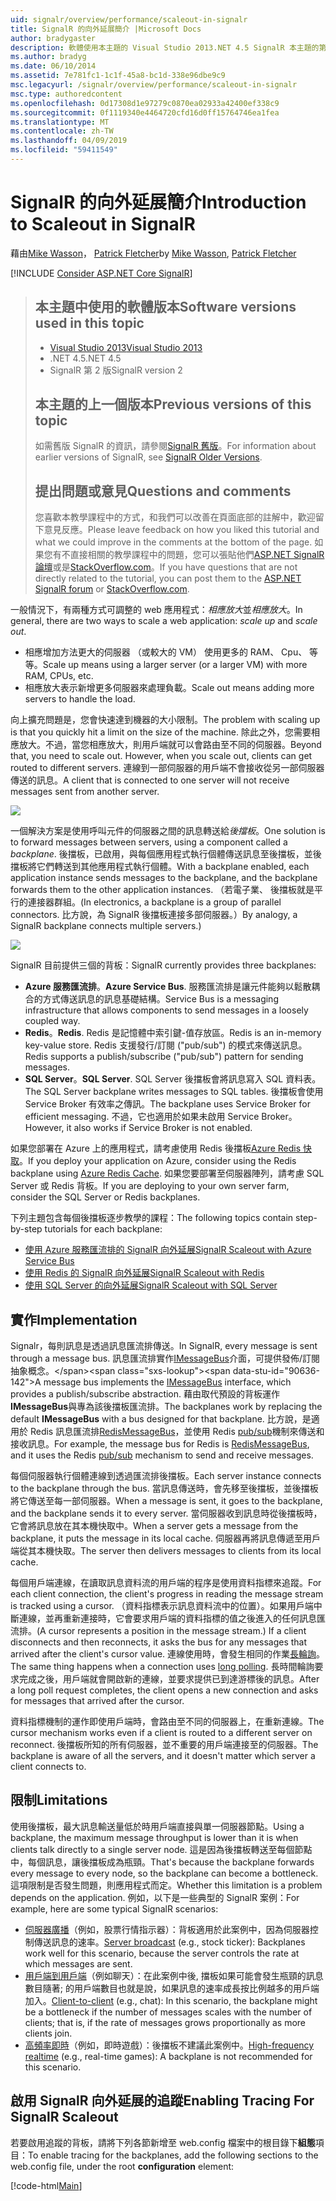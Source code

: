 ```yaml
---
uid: signalr/overview/performance/scaleout-in-signalr
title: SignalR 的向外延展簡介 |Microsoft Docs
author: bradygaster
description: 軟體使用本主題的 Visual Studio 2013.NET 4.5 SignalR 本主題的第 2 版上一個版本的版本較早版本的相關資訊...
ms.author: bradyg
ms.date: 06/10/2014
ms.assetid: 7e781fc1-1c1f-45a8-bc1d-338e96dbe9c9
msc.legacyurl: /signalr/overview/performance/scaleout-in-signalr
msc.type: authoredcontent
ms.openlocfilehash: 0d17308d1e97279c0870ea02933a42400ef338c9
ms.sourcegitcommit: 0f1119340e4464720cfd16d0ff15764746ea1fea
ms.translationtype: MT
ms.contentlocale: zh-TW
ms.lasthandoff: 04/09/2019
ms.locfileid: "59411549"
---
```

# <a name="introduction-to-scaleout-in-signalr"></a><span data-ttu-id="90636-103">SignalR 的向外延展簡介</span><span class="sxs-lookup"><span data-stu-id="90636-103">Introduction to Scaleout in SignalR</span></span>

<span data-ttu-id="90636-104">藉由[Mike Wasson](https://github.com/MikeWasson)， [Patrick Fletcher](https://github.com/pfletcher)</span><span class="sxs-lookup"><span data-stu-id="90636-104">by [Mike Wasson](https://github.com/MikeWasson), [Patrick Fletcher](https://github.com/pfletcher)</span></span>

[!INCLUDE [Consider ASP.NET Core SignalR](~/includes/signalr/signalr-version-disambiguation.md)]

> ## <a name="software-versions-used-in-this-topic"></a><span data-ttu-id="90636-105">本主題中使用的軟體版本</span><span class="sxs-lookup"><span data-stu-id="90636-105">Software versions used in this topic</span></span>
>
>
> - [<span data-ttu-id="90636-106">Visual Studio 2013</span><span class="sxs-lookup"><span data-stu-id="90636-106">Visual Studio 2013</span></span>](https://my.visualstudio.com/Downloads?q=visual%20studio%202013)
> - <span data-ttu-id="90636-107">.NET 4.5</span><span class="sxs-lookup"><span data-stu-id="90636-107">.NET 4.5</span></span>
> - <span data-ttu-id="90636-108">SignalR 第 2 版</span><span class="sxs-lookup"><span data-stu-id="90636-108">SignalR version 2</span></span>
>
>
>
> ## <a name="previous-versions-of-this-topic"></a><span data-ttu-id="90636-109">本主題的上一個版本</span><span class="sxs-lookup"><span data-stu-id="90636-109">Previous versions of this topic</span></span>
>
> <span data-ttu-id="90636-110">如需舊版 SignalR 的資訊，請參閱[SignalR 舊版](../older-versions/index.md)。</span><span class="sxs-lookup"><span data-stu-id="90636-110">For information about earlier versions of SignalR, see [SignalR Older Versions](../older-versions/index.md).</span></span>
>
> ## <a name="questions-and-comments"></a><span data-ttu-id="90636-111">提出問題或意見</span><span class="sxs-lookup"><span data-stu-id="90636-111">Questions and comments</span></span>
>
> <span data-ttu-id="90636-112">您喜歡本教學課程中的方式，和我們可以改善在頁面底部的註解中，歡迎留下意見反應。</span><span class="sxs-lookup"><span data-stu-id="90636-112">Please leave feedback on how you liked this tutorial and what we could improve in the comments at the bottom of the page.</span></span> <span data-ttu-id="90636-113">如果您有不直接相關的教學課程中的問題，您可以張貼他們[ASP.NET SignalR 論壇](https://forums.asp.net/1254.aspx/1?ASP+NET+SignalR)或是[StackOverflow.com](http://stackoverflow.com/)。</span><span class="sxs-lookup"><span data-stu-id="90636-113">If you have questions that are not directly related to the tutorial, you can post them to the [ASP.NET SignalR forum](https://forums.asp.net/1254.aspx/1?ASP+NET+SignalR) or [StackOverflow.com](http://stackoverflow.com/).</span></span>


<span data-ttu-id="90636-114">一般情況下，有兩種方式可調整的 web 應用程式：*相應放大*並*相應放大*。</span><span class="sxs-lookup"><span data-stu-id="90636-114">In general, there are two ways to scale a web application: *scale up* and *scale out*.</span></span>

- <span data-ttu-id="90636-115">相應增加方法更大的伺服器 （或較大的 VM） 使用更多的 RAM、 Cpu、 等等。</span><span class="sxs-lookup"><span data-stu-id="90636-115">Scale up means using a larger server (or a larger VM) with more RAM, CPUs, etc.</span></span>
- <span data-ttu-id="90636-116">相應放大表示新增更多伺服器來處理負載。</span><span class="sxs-lookup"><span data-stu-id="90636-116">Scale out means adding more servers to handle the load.</span></span>

<span data-ttu-id="90636-117">向上擴充問題是，您會快速達到機器的大小限制。</span><span class="sxs-lookup"><span data-stu-id="90636-117">The problem with scaling up is that you quickly hit a limit on the size of the machine.</span></span> <span data-ttu-id="90636-118">除此之外，您需要相應放大。不過，當您相應放大，則用戶端就可以會路由至不同的伺服器。</span><span class="sxs-lookup"><span data-stu-id="90636-118">Beyond that, you need to scale out. However, when you scale out, clients can get routed to different servers.</span></span> <span data-ttu-id="90636-119">連線到一部伺服器的用戶端不會接收從另一部伺服器傳送的訊息。</span><span class="sxs-lookup"><span data-stu-id="90636-119">A client that is connected to one server will not receive messages sent from another server.</span></span>

![](scaleout-in-signalr/_static/image1.png)

<span data-ttu-id="90636-120">一個解決方案是使用呼叫元件的伺服器之間的訊息轉送給*後擋板*。</span><span class="sxs-lookup"><span data-stu-id="90636-120">One solution is to forward messages between servers, using a component called a *backplane*.</span></span> <span data-ttu-id="90636-121">後擋板，已啟用，與每個應用程式執行個體傳送訊息至後擋板，並後擋板將它們轉送到其他應用程式執行個體。</span><span class="sxs-lookup"><span data-stu-id="90636-121">With a backplane enabled, each application instance sends messages to the backplane, and the backplane forwards them to the other application instances.</span></span> <span data-ttu-id="90636-122">（若電子業、 後擋板就是平行的連接器群組。</span><span class="sxs-lookup"><span data-stu-id="90636-122">(In electronics, a backplane is a group of parallel connectors.</span></span> <span data-ttu-id="90636-123">比方說，為 SignalR 後擋板連接多部伺服器。）</span><span class="sxs-lookup"><span data-stu-id="90636-123">By analogy, a SignalR backplane connects multiple servers.)</span></span>

![](scaleout-in-signalr/_static/image2.png)

<span data-ttu-id="90636-124">SignalR 目前提供三個的背板：</span><span class="sxs-lookup"><span data-stu-id="90636-124">SignalR currently provides three backplanes:</span></span>

- <span data-ttu-id="90636-125">**Azure 服務匯流排**。</span><span class="sxs-lookup"><span data-stu-id="90636-125">**Azure Service Bus**.</span></span> <span data-ttu-id="90636-126">服務匯流排是讓元件能夠以鬆散耦合的方式傳送訊息的訊息基礎結構。</span><span class="sxs-lookup"><span data-stu-id="90636-126">Service Bus is a messaging infrastructure that allows components to send messages in a loosely coupled way.</span></span>
- <span data-ttu-id="90636-127">**Redis**。</span><span class="sxs-lookup"><span data-stu-id="90636-127">**Redis**.</span></span> <span data-ttu-id="90636-128">Redis 是記憶體中索引鍵-值存放區。</span><span class="sxs-lookup"><span data-stu-id="90636-128">Redis is an in-memory key-value store.</span></span> <span data-ttu-id="90636-129">Redis 支援發行/訂閱 ("pub/sub") 的模式來傳送訊息。</span><span class="sxs-lookup"><span data-stu-id="90636-129">Redis supports a publish/subscribe ("pub/sub") pattern for sending messages.</span></span>
- <span data-ttu-id="90636-130">**SQL Server**。</span><span class="sxs-lookup"><span data-stu-id="90636-130">**SQL Server**.</span></span> <span data-ttu-id="90636-131">SQL Server 後擋板會將訊息寫入 SQL 資料表。</span><span class="sxs-lookup"><span data-stu-id="90636-131">The SQL Server backplane writes messages to SQL tables.</span></span> <span data-ttu-id="90636-132">後擋板會使用 Service Broker 有效率之傳訊。</span><span class="sxs-lookup"><span data-stu-id="90636-132">The backplane uses Service Broker for efficient messaging.</span></span> <span data-ttu-id="90636-133">不過，它也適用於如果未啟用 Service Broker。</span><span class="sxs-lookup"><span data-stu-id="90636-133">However, it also works if Service Broker is not enabled.</span></span>

<span data-ttu-id="90636-134">如果您部署在 Azure 上的應用程式，請考慮使用 Redis 後擋板[Azure Redis 快取](https://azure.microsoft.com/services/cache/)。</span><span class="sxs-lookup"><span data-stu-id="90636-134">If you deploy your application on Azure, consider using the Redis backplane using [Azure Redis Cache](https://azure.microsoft.com/services/cache/).</span></span> <span data-ttu-id="90636-135">如果您要部署至伺服器陣列，請考慮 SQL Server 或 Redis 背板。</span><span class="sxs-lookup"><span data-stu-id="90636-135">If you are deploying to your own server farm, consider the SQL Server or Redis backplanes.</span></span>

<span data-ttu-id="90636-136">下列主題包含每個後擋板逐步教學的課程：</span><span class="sxs-lookup"><span data-stu-id="90636-136">The following topics contain step-by-step tutorials for each backplane:</span></span>

- [<span data-ttu-id="90636-137">使用 Azure 服務匯流排的 SignalR 向外延展</span><span class="sxs-lookup"><span data-stu-id="90636-137">SignalR Scaleout with Azure Service Bus</span></span>](scaleout-with-windows-azure-service-bus.md)
- [<span data-ttu-id="90636-138">使用 Redis 的 SignalR 向外延展</span><span class="sxs-lookup"><span data-stu-id="90636-138">SignalR Scaleout with Redis</span></span>](scaleout-with-redis.md)
- [<span data-ttu-id="90636-139">使用 SQL Server 的向外延展</span><span class="sxs-lookup"><span data-stu-id="90636-139">SignalR Scaleout with SQL Server</span></span>](scaleout-with-sql-server.md)

## <a name="implementation"></a><span data-ttu-id="90636-140">實作</span><span class="sxs-lookup"><span data-stu-id="90636-140">Implementation</span></span>

<span data-ttu-id="90636-141">Signalr，每則訊息是透過訊息匯流排傳送。</span><span class="sxs-lookup"><span data-stu-id="90636-141">In SignalR, every message is sent through a message bus.</span></span> <span data-ttu-id="90636-142">訊息匯流排實作[IMessageBus](https://msdn.microsoft.com/library/microsoft.aspnet.signalr.messaging.imessagebus(v=vs.100).aspx)介面，可提供發佈/訂閱抽象概念。</span><span class="sxs-lookup"><span data-stu-id="90636-142">A message bus implements the [IMessageBus](https://msdn.microsoft.com/library/microsoft.aspnet.signalr.messaging.imessagebus(v=vs.100).aspx) interface, which provides a publish/subscribe abstraction.</span></span> <span data-ttu-id="90636-143">藉由取代預設的背板運作**IMessageBus**與專為該後擋板匯流排。</span><span class="sxs-lookup"><span data-stu-id="90636-143">The backplanes work by replacing the default **IMessageBus** with a bus designed for that backplane.</span></span> <span data-ttu-id="90636-144">比方說，是適用於 Redis 訊息匯流排[RedisMessageBus](https://msdn.microsoft.com/library/microsoft.aspnet.signalr.redis.redismessagebus(v=vs.100).aspx)，並使用 Redis [pub/sub](http://redis.io/topics/pubsub)機制來傳送和接收訊息。</span><span class="sxs-lookup"><span data-stu-id="90636-144">For example, the message bus for Redis is [RedisMessageBus](https://msdn.microsoft.com/library/microsoft.aspnet.signalr.redis.redismessagebus(v=vs.100).aspx), and it uses the Redis [pub/sub](http://redis.io/topics/pubsub) mechanism to send and receive messages.</span></span>

<span data-ttu-id="90636-145">每個伺服器執行個體連線到透過匯流排後擋板。</span><span class="sxs-lookup"><span data-stu-id="90636-145">Each server instance connects to the backplane through the bus.</span></span> <span data-ttu-id="90636-146">當訊息傳送時，會先移至後擋板，並後擋板將它傳送至每一部伺服器。</span><span class="sxs-lookup"><span data-stu-id="90636-146">When a message is sent, it goes to the backplane, and the backplane sends it to every server.</span></span> <span data-ttu-id="90636-147">當伺服器收到訊息時從後擋板時，它會將訊息放在其本機快取中。</span><span class="sxs-lookup"><span data-stu-id="90636-147">When a server gets a message from the backplane, it puts the message in its local cache.</span></span> <span data-ttu-id="90636-148">伺服器再將訊息傳遞至用戶端從其本機快取。</span><span class="sxs-lookup"><span data-stu-id="90636-148">The server then delivers messages to clients from its local cache.</span></span>

<span data-ttu-id="90636-149">每個用戶端連線，在讀取訊息資料流的用戶端的程序是使用資料指標來追蹤。</span><span class="sxs-lookup"><span data-stu-id="90636-149">For each client connection, the client's progress in reading the message stream is tracked using a cursor.</span></span> <span data-ttu-id="90636-150">（資料指標表示訊息資料流中的位置）。如果用戶端中斷連線，並再重新連接時，它會要求用戶端的資料指標的值之後進入的任何訊息匯流排。</span><span class="sxs-lookup"><span data-stu-id="90636-150">(A cursor represents a position in the message stream.) If a client disconnects and then reconnects, it asks the bus for any messages that arrived after the client's cursor value.</span></span> <span data-ttu-id="90636-151">連線使用時，會發生相同的作業[長輪詢](../getting-started/introduction-to-signalr.md#transports)。</span><span class="sxs-lookup"><span data-stu-id="90636-151">The same thing happens when a connection uses [long polling](../getting-started/introduction-to-signalr.md#transports).</span></span> <span data-ttu-id="90636-152">長時間輪詢要求完成之後，用戶端就會開啟新的連線，並要求提供已到達游標後的訊息。</span><span class="sxs-lookup"><span data-stu-id="90636-152">After a long poll request completes, the client opens a new connection and asks for messages that arrived after the cursor.</span></span>

<span data-ttu-id="90636-153">資料指標機制的運作即使用戶端時，會路由至不同的伺服器上，在重新連線。</span><span class="sxs-lookup"><span data-stu-id="90636-153">The cursor mechanism works even if a client is routed to a different server on reconnect.</span></span> <span data-ttu-id="90636-154">後擋板所知的所有伺服器，並不重要的用戶端連接至的伺服器。</span><span class="sxs-lookup"><span data-stu-id="90636-154">The backplane is aware of all the servers, and it doesn't matter which server a client connects to.</span></span>

## <a name="limitations"></a><span data-ttu-id="90636-155">限制</span><span class="sxs-lookup"><span data-stu-id="90636-155">Limitations</span></span>

<span data-ttu-id="90636-156">使用後擋板，最大訊息輸送量低於時用戶端直接與單一伺服器節點。</span><span class="sxs-lookup"><span data-stu-id="90636-156">Using a backplane, the maximum message throughput is lower than it is when clients talk directly to a single server node.</span></span> <span data-ttu-id="90636-157">這是因為後擋板轉送至每個節點中，每個訊息，讓後擋板成為瓶頸。</span><span class="sxs-lookup"><span data-stu-id="90636-157">That's because the backplane forwards every message to every node, so the backplane can become a bottleneck.</span></span> <span data-ttu-id="90636-158">這項限制是否發生問題，則應用程式而定。</span><span class="sxs-lookup"><span data-stu-id="90636-158">Whether this limitation is a problem depends on the application.</span></span> <span data-ttu-id="90636-159">例如，以下是一些典型的 SignalR 案例：</span><span class="sxs-lookup"><span data-stu-id="90636-159">For example, here are some typical SignalR scenarios:</span></span>

- <span data-ttu-id="90636-160">[伺服器廣播](../getting-started/tutorial-server-broadcast-with-signalr.md)（例如，股票行情指示器）：背板適用於此案例中，因為伺服器控制傳送訊息的速率。</span><span class="sxs-lookup"><span data-stu-id="90636-160">[Server broadcast](../getting-started/tutorial-server-broadcast-with-signalr.md) (e.g., stock ticker): Backplanes work well for this scenario, because the server controls the rate at which messages are sent.</span></span>
- <span data-ttu-id="90636-161">[用戶端到用戶端](../getting-started/tutorial-getting-started-with-signalr.md)（例如聊天）：在此案例中後, 擋板如果可能會發生瓶頸的訊息數目隨著; 的用戶端數目也就是說，如果訊息的速率成長按比例越多的用戶端加入。</span><span class="sxs-lookup"><span data-stu-id="90636-161">[Client-to-client](../getting-started/tutorial-getting-started-with-signalr.md) (e.g., chat): In this scenario, the backplane might be a bottleneck if the number of messages scales with the number of clients; that is, if the rate of messages grows proportionally as more clients join.</span></span>
- <span data-ttu-id="90636-162">[高頻率即時](../getting-started/tutorial-high-frequency-realtime-with-signalr.md)（例如，即時遊戲）：後擋板不建議此案例中。</span><span class="sxs-lookup"><span data-stu-id="90636-162">[High-frequency realtime](../getting-started/tutorial-high-frequency-realtime-with-signalr.md) (e.g., real-time games): A backplane is not recommended for this scenario.</span></span>

## <a name="enabling-tracing-for-signalr-scaleout"></a><span data-ttu-id="90636-163">啟用 SignalR 向外延展的追蹤</span><span class="sxs-lookup"><span data-stu-id="90636-163">Enabling Tracing For SignalR Scaleout</span></span>

<span data-ttu-id="90636-164">若要啟用追蹤的背板，請將下列各節新增至 web.config 檔案中的根目錄下**組態**項目：</span><span class="sxs-lookup"><span data-stu-id="90636-164">To enable tracing for the backplanes, add the following sections to the web.config file, under the root **configuration** element:</span></span>

[!code-html[Main](scaleout-in-signalr/samples/sample1.html)]
